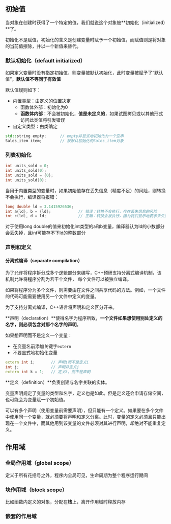## 初始值

当对象在创建时获得了一个特定的值，我们就说这个对象被**初始化（initialized）**了。

初始化不是赋值，初始化的含义是创建变量时赋予一个初始值，而赋值则是将对象的当前值擦除，并以一个新值来替代。

### 默认初始化（default initialized）

如果定义变量时没有指定初始值，则变量被默认初始化，此时变量被赋予了“默认值”。**默认值不等同于有效值**

默认值规则如下：

-   内置类型：由定义的位置决定
    -   函数体外部：初始化为0
    -   **函数体内部**：不会被初始化，**值是未定义的**，如果试图拷贝或以其他形式访问此类值将引发错误
-   自定义类型：由类确定

``` c++
std::string empty;		// empty非显式地初始化为一个空串
Sales_item item;		// 被默认初始化的Sales_item对象
```

### 列表初始化

``` c++
int units_sold = 0;
int units_sold(0);
int units_sold = {0};
int units_sold{0};
```

 当用于内置类型的变量时，如果初始值存在丢失信息（精度不足）的风险，则转换不会执行，编译器将报错：

``` c++
long double ld = 3.1415926536;
int a{ld}, b = {ld};			// 错误：转换不会执行，存在丢失信息的风险
int c(ld), d = ld;				// 正确：转换会被执行，因为我们显示地要求丢失部分值
```

对于使用long double的值来初始化int类型的a和b变量，编译器认为ld的小数部分会丢失掉，且int可能存不下ld的整数部分

### 声明和定义

#### 分离式编译（separate compilation）

为了允许将程序拆分成多个逻辑部分来编写，C++预研支持分离式编译机制，该机制允许将程序分割为若干个文件， 每个文件可以被独立编译。

如果将程序分为多个文件，则需要由在文件之间共享代码的方法。例如，一个文件的代码可能需要使用另一个文件中定义的变量。

为了支持分离式编译，C++语言将声明和定义区分开来。

**声明（declaration）**使得名字为程序所致，**一个文件如果想使用别处定义的名字，则必须包含对那个名字的声明**。

如果想声明而不是定义一个变量：

-   在变量名前添加关键字`extern`
-   不要显式地初始化变量

``` c++
extern int i;		// 声明i而不是定义i
int j;				// 声明并定义j
extern int k = 1;	// 定义k，而不是声明
```

**定义（definition）**负责创建与名字关联的实体。

变量声明规定了变量的类型和名字，定义也是如此。但是定义还会申请存储空间，也可能会为变量赋一个初始值。

可以有多个声明（使用变量前需要声明），但只能有一个定义。如果要在多个文件中使用同一个变量，就必须要将声明和定义分离。此时，变量的定义必须且只能出现在一个文件中，而其他用到该变量的文件必须对其进行声明，却绝对不能重复定义。

## 作用域

### 全局作用域（global scope）

定义于所有花括号之外，程序内全局可见，生命周期为整个程序运行期间

### 块作用域（block scope）

比如函数内定义的对象，分配在**栈**上，离开作用域时释放内存

### 嵌套的作用域

